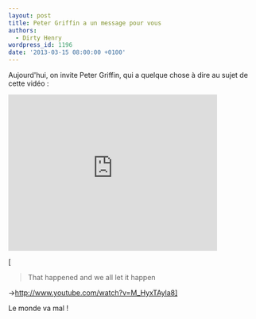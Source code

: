 ```yaml
---
layout: post
title: Peter Griffin a un message pour vous
authors:
  - Dirty Henry
wordpress_id: 1196
date: '2013-03-15 08:00:00 +0100'
---
```

Aujourd'hui, on invite Peter Griffin, qui a quelque chose à dire au sujet de cette vidéo : 

<iframe width="420" height="315" src="http://www.youtube.com/embed/9G4jnaznUoQ" frameborder="0" allowfullscreen></iframe>

[<blockquote>That happened and we all let it happen</blockquote>->http://www.youtube.com/watch?v=M_HyxTAyla8]

Le monde va mal !



